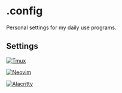 # .config

Personal settings for my daily use programs.


## Settings


[![Tmux](https://img.shields.io/badge/tmux-123?style=for-the-badge&logo=tmux&logoColor=white)](https://github.com/alanRizzo/dot-files/tree/main/tmux)

[![Neovim](https://img.shields.io/badge/neovim-123?style=for-the-badge&logo=neovim&logoColor=white)](https://github.com/alanRizzo/dot-files/tree/main/neovim)

[![Alacritty](https://img.shields.io/badge/alacritty-123?style=for-the-badge&logo=alacritty&logoColor=white)](https://github.com/alanRizzo/dot-files/tree/main/alacritty)

